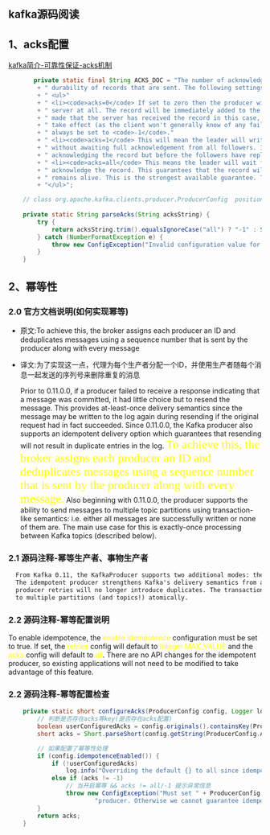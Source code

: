 ## kafka源码阅读

## 1、acks配置
[kafka简介-可靠性保证-acks机制](https://github.com/zzh-1992/kafka/blob/master/Kafka%E7%AE%80%E4%BB%8B.md#%E5%8F%AF%E9%9D%A0%E6%80%A7%E4%BF%9D%E8%AF%81-acks%E6%9C%BA%E5%88%B6)
```java
       private static final String ACKS_DOC = "The number of acknowledgments the producer requires the leader to have received before considering a request complete. This controls the "
        + " durability of records that are sent. The following settings are allowed: "
        + " <ul>"
        + " <li><code>acks=0</code> If set to zero then the producer will not wait for any acknowledgment from the"
        + " server at all. The record will be immediately added to the socket buffer and considered sent. No guarantee can be"
        + " made that the server has received the record in this case, and the <code>retries</code> configuration will not"
        + " take effect (as the client won't generally know of any failures). The offset given back for each record will"
        + " always be set to <code>-1</code>."
        + " <li><code>acks=1</code> This will mean the leader will write the record to its local log but will respond"
        + " without awaiting full acknowledgement from all followers. In this case should the leader fail immediately after"
        + " acknowledging the record but before the followers have replicated it then the record will be lost."
        + " <li><code>acks=all</code> This means the leader will wait for the full set of in-sync replicas to"
        + " acknowledge the record. This guarantees that the record will not be lost as long as at least one in-sync replica"
        + " remains alive. This is the strongest available guarantee. This is equivalent to the acks=-1 setting."
        + "</ul>";

    // class org.apache.kafka.clients.producer.ProducerConfig  position:446
    
    private static String parseAcks(String acksString) {
        try {
            return acksString.trim().equalsIgnoreCase("all") ? "-1" : Short.parseShort(acksString.trim()) + "";
        } catch (NumberFormatException e) {
            throw new ConfigException("Invalid configuration value for 'acks': " + acksString);
        }
    }
```

## 2、幂等性
### 2.0 官方文档说明(如何实现幂等)
- 原文:To achieve this, the broker assigns each producer an ID and deduplicates messages using a sequence number that is sent by the producer along with every message
- 译文:为了实现这一点，代理为每个生产者分配一个ID，并使用生产者随每个消息一起发送的序列号来删除重复的消息

    Prior to 0.11.0.0, if a producer failed to receive a response indicating that a message was committed, it had little choice but to resend the message. This provides at-least-once delivery semantics since the
    message may be written to the log again during resending if the original request had in fact succeeded. Since 0.11.0.0, the Kafka producer also supports an idempotent delivery option which guarantees that resending
    will not result in duplicate entries in the log. <font color = yellow size=5 face="STCAIYUN">  To achieve this, the broker assigns each producer an ID and deduplicates messages using a sequence number that is sent by the producer along with every message.</font>
    Also beginning with 0.11.0.0, the producer supports the ability to send messages to multiple topic partitions using transaction-like semantics: i.e. either all messages are successfully written or none of them are.
    The main use case for this is exactly-once processing between Kafka topics (described below).

### 2.1 源码注释-幂等生产者、事物生产者
```html
  From Kafka 0.11, the KafkaProducer supports two additional modes: the idempotent producer and the transactional producer.
  The idempotent producer strengthens Kafka's delivery semantics from at least once to exactly once delivery. In particular
  producer retries will no longer introduce duplicates. The transactional producer allows an application to send messages
  to multiple partitions (and topics!) atomically.
```
### 2.2 源码注释-幂等配置说明

  To enable idempotence, the <font color = yellow>enable.idempotence</font> configuration must be set to true. If set, the
  <font color = yellow>retries</font> config will default to <font color = yellow>Integer.MAX_VALUE</font> and the <font color = yellow>acks</font> config will
  default to <font color = yellow>all</font>. There are no API changes for the idempotent producer, so existing applications will
  not need to be modified to take advantage of this feature.	


### 2.2 源码注释-幂等配置检查
```java
    private static short configureAcks(ProducerConfig config, Logger log) {
        // 判断是否存在acks等key(是否存在acks配置)
        boolean userConfiguredAcks = config.originals().containsKey(ProducerConfig.ACKS_CONFIG);
        short acks = Short.parseShort(config.getString(ProducerConfig.ACKS_CONFIG));

        // 如果配置了幂等性处理
        if (config.idempotenceEnabled()) {
            if (!userConfiguredAcks)
                log.info("Overriding the default {} to all since idempotence is enabled.", ProducerConfig.ACKS_CONFIG);
            else if (acks != -1)
                // 当开启幂等 && acks != all/-1 提示异常信息
                throw new ConfigException("Must set " + ProducerConfig.ACKS_CONFIG + " to all in order to use the idempotent " +
                        "producer. Otherwise we cannot guarantee idempotence.");
        }
        return acks;
    }
```


